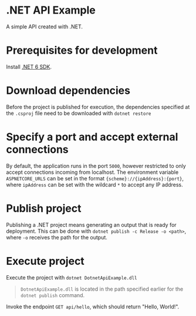 # .NET API Example

A simple API created with .NET.

# Prerequisites for development

Install [.NET 6 SDK](https://dotnet.microsoft.com/en-us/download/dotnet/6.0).

# Download dependencies

Before the project is published for execution, the dependencies specified at the `.csproj` file need to be downloaded with `dotnet restore`

# Specify a port and accept external connections 

By default, the application runs in the port `5000`, however restricted to only accept connections incoming from localhost.
The environment variable `ASPNETCORE_URLS` can be set in the format `{scheme}://{ipAddress}:{port}`, where `ipAddress` can be set with the wildcard `*` to accept any IP address.

# Publish project

Publishing a .NET project means generating an output that is ready for deployment.
This can be done with `dotnet publish -c Release -o <path>`, where `-o` receives the path for the output.

# Execute project

Execute the project with `dotnet DotnetApiExample.dll`

> `DotnetApiExample.dll` is located in the path specified earlier for the `dotnet publish` command.

Invoke the endpoint `GET api/hello`, which should return "Hello, World!".
